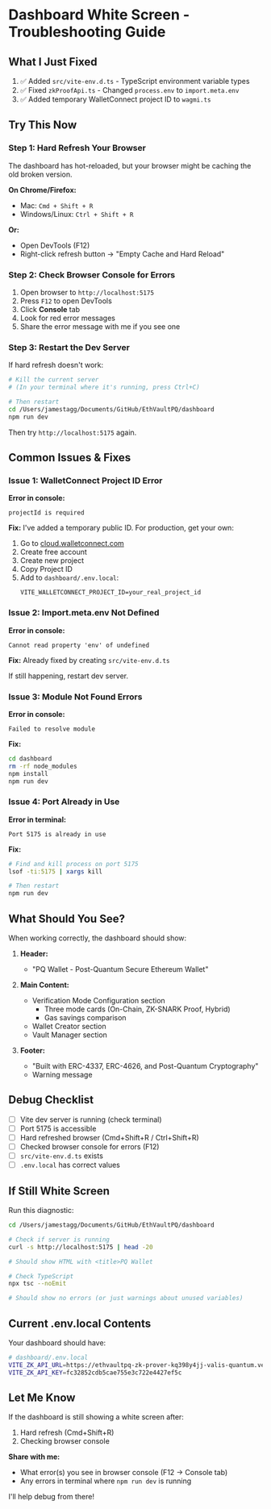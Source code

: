# Dashboard White Screen - Troubleshooting Guide

## What I Just Fixed

1. ✅ Added `src/vite-env.d.ts` - TypeScript environment variable types
2. ✅ Fixed `zkProofApi.ts` - Changed `process.env` to `import.meta.env`
3. ✅ Added temporary WalletConnect project ID to `wagmi.ts`

## Try This Now

### Step 1: Hard Refresh Your Browser

The dashboard has hot-reloaded, but your browser might be caching the old broken version.

**On Chrome/Firefox:**
- Mac: `Cmd + Shift + R`
- Windows/Linux: `Ctrl + Shift + R`

**Or:**
- Open DevTools (F12)
- Right-click refresh button → "Empty Cache and Hard Reload"

### Step 2: Check Browser Console for Errors

1. Open browser to `http://localhost:5175`
2. Press `F12` to open DevTools
3. Click **Console** tab
4. Look for red error messages
5. Share the error message with me if you see one

### Step 3: Restart the Dev Server

If hard refresh doesn't work:

```bash
# Kill the current server
# (In your terminal where it's running, press Ctrl+C)

# Then restart
cd /Users/jamestagg/Documents/GitHub/EthVaultPQ/dashboard
npm run dev
```

Then try `http://localhost:5175` again.

## Common Issues & Fixes

### Issue 1: WalletConnect Project ID Error

**Error in console:**
```
projectId is required
```

**Fix:**
I've added a temporary public ID. For production, get your own:
1. Go to [cloud.walletconnect.com](https://cloud.walletconnect.com)
2. Create free account
3. Create new project
4. Copy Project ID
5. Add to `dashboard/.env.local`:
   ```
   VITE_WALLETCONNECT_PROJECT_ID=your_real_project_id
   ```

### Issue 2: Import.meta.env Not Defined

**Error in console:**
```
Cannot read property 'env' of undefined
```

**Fix:**
Already fixed by creating `src/vite-env.d.ts`

If still happening, restart dev server.

### Issue 3: Module Not Found Errors

**Error in console:**
```
Failed to resolve module
```

**Fix:**
```bash
cd dashboard
rm -rf node_modules
npm install
npm run dev
```

### Issue 4: Port Already in Use

**Error in terminal:**
```
Port 5175 is already in use
```

**Fix:**
```bash
# Find and kill process on port 5175
lsof -ti:5175 | xargs kill

# Then restart
npm run dev
```

## What Should You See?

When working correctly, the dashboard should show:

1. **Header:**
   - "PQ Wallet - Post-Quantum Secure Ethereum Wallet"

2. **Main Content:**
   - Verification Mode Configuration section
     - Three mode cards (On-Chain, ZK-SNARK Proof, Hybrid)
     - Gas savings comparison
   - Wallet Creator section
   - Vault Manager section

3. **Footer:**
   - "Built with ERC-4337, ERC-4626, and Post-Quantum Cryptography"
   - Warning message

## Debug Checklist

- [ ] Vite dev server is running (check terminal)
- [ ] Port 5175 is accessible
- [ ] Hard refreshed browser (Cmd+Shift+R / Ctrl+Shift+R)
- [ ] Checked browser console for errors (F12)
- [ ] `src/vite-env.d.ts` exists
- [ ] `.env.local` has correct values

## If Still White Screen

Run this diagnostic:

```bash
cd /Users/jamestagg/Documents/GitHub/EthVaultPQ/dashboard

# Check if server is running
curl -s http://localhost:5175 | head -20

# Should show HTML with <title>PQ Wallet

# Check TypeScript
npx tsc --noEmit

# Should show no errors (or just warnings about unused variables)
```

## Current .env.local Contents

Your dashboard should have:

```bash
# dashboard/.env.local
VITE_ZK_API_URL=https://ethvaultpq-zk-prover-kq398y4jj-valis-quantum.vercel.app
VITE_ZK_API_KEY=fc32852cdb5cae755e3c722e4427ef5c
```

## Let Me Know

If the dashboard is still showing a white screen after:
1. Hard refresh (Cmd+Shift+R)
2. Checking browser console

**Share with me:**
- What error(s) you see in browser console (F12 → Console tab)
- Any errors in terminal where `npm run dev` is running

I'll help debug from there!
